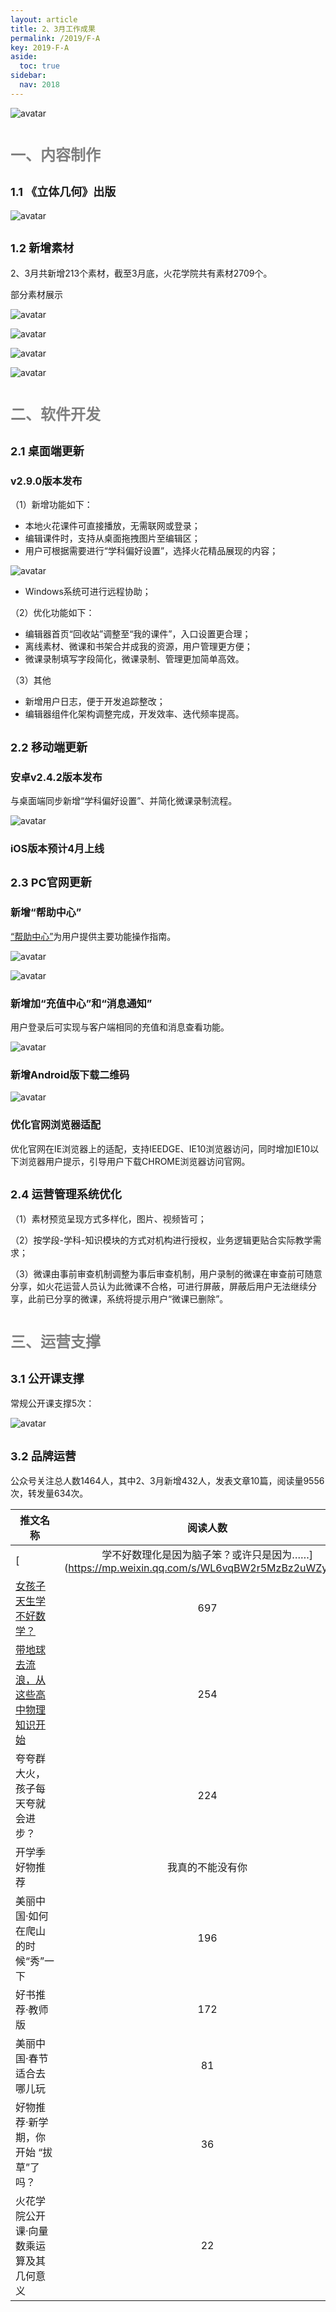 ```yaml
---
layout: article
title: 2、3月工作成果
permalink: /2019/F-A
key: 2019-F-A
aside:
  toc: true
sidebar:
  nav: 2018
---
```




<bro/><bro/>

![avatar](images/20190300.png)

# <font size="5" color="gray">一、内容制作</font>

## <font size="4" >1.1 《立体几何》出版</font>

![avatar](images/20190301.png)

## <font size="4" >1.2 新增素材</font>

2、3月共新增213个素材，截至3月底，火花学院共有素材2709个。


部分素材展示

![avatar](images/20190311.png)

![avatar](images/20190312.png)

![avatar](images/20190313.png)

![avatar](images/20190314.png)

# <font size="5" color="gray">二、软件开发</font>

## <font size="4" >2.1 桌面端更新</font>

### <font size="3" >v2.9.0版本发布</font>

（1）新增功能如下：

- 本地火花课件可直接播放，无需联网或登录；  
- 编辑课件时，支持从桌面拖拽图片至编辑区；
- 用户可根据需要进行“学科偏好设置”，选择火花精品展现的内容；

![avatar](images/20190316.png)

- Windows系统可进行远程协助；

（2）优化功能如下：
- 编辑器首页“回收站”调整至“我的课件”，入口设置更合理；
- 离线素材、微课和书架合并成我的资源，用户管理更方便；
- 微课录制填写字段简化，微课录制、管理更加简单高效。

（3）其他
- 新增用户日志，便于开发追踪整改；
- 编辑器组件化架构调整完成，开发效率、迭代频率提高。

## <font size="4" >2.2 移动端更新</font>

### <font size="3" >安卓v2.4.2版本发布</font>
  
与桌面端同步新增“学科偏好设置”、并简化微课录制流程。

![avatar](images/20190315.png)

### <font size="3" >iOS版本预计4月上线</font>

## <font size="4" >2.3 PC官网更新</font>

### <font size="3" >新增“帮助中心”</font>

[“帮助中心”](https://prod.huohuaschool.com/help/index.html)为用户提供主要功能操作指南。

![avatar](images/20190320.png)

![avatar](images/20190321.png)

### <font size="3" >新增加“充值中心”和“消息通知”</font>

用户登录后可实现与客户端相同的充值和消息查看功能。

![avatar](images/20190324.png)

### <font size="3" >新增Android版下载二维码</font>

![avatar](images/20190325.png)

### <font size="3" >优化官网浏览器适配</font>

优化官网在IE浏览器上的适配，支持IEEDGE、IE10浏览器访问，同时增加IE10以下浏览器用户提示，引导用户下载CHROME浏览器访问官网。

## <font size="4" >2.4 运营管理系统优化</font>

（1）素材预览呈现方式多样化，图片、视频皆可；

（2）按学段-学科-知识模块的方式对机构进行授权，业务逻辑更贴合实际教学需求；

（3）微课由事前审查机制调整为事后审查机制，用户录制的微课在审查前可随意分享，如火花运营人员认为此微课不合格，可进行屏蔽，屏蔽后用户无法继续分享，此前已分享的微课，系统将提示用户“微课已删除”。

# <font size="5" color="gray">三、运营支撑</font>

## <font size="4" >3.1 公开课支撑</font>

常规公开课支撑5次：

![avatar](images/20190331.png)

## <font size="4" >3.2 品牌运营</font>

公众号关注总人数1464人，其中2、3月新增432人，发表文章10篇，阅读量9556次，转发量634次。

| 推文名称 |  阅读人数  | 
|-------------|:------:|
[|学不好数理化是因为脑子笨？或许只是因为……](https://mp.weixin.qq.com/s/WL6vqBW2r5MzBz2uWZyqVA)|	7661|
|[女孩子天生学不好数学？](https://mp.weixin.qq.com/s/FYKOmpTI0_S3KHt7N0vdlw)|	697|
|[带地球去流浪，从这些高中物理知识开始](https://mp.weixin.qq.com/s/z3F4Pc7qpVt0EhGf5BO4kA)|	254|
|夸夸群大火，孩子每天夸就会进步？|	224|
|开学季好物推荐|我真的不能没有你|	213|
|美丽中国·如何在爬山的时候“秀”一下|	196|
|好书推荐·教师版	|172|
|美丽中国·春节适合去哪儿玩|	81|
|好物推荐·新学期，你开始 “拔草”了吗？|	36|
|火花学院公开课·向量数乘运算及其几何意义|	22|

